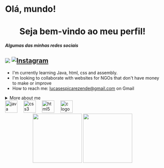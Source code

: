 # Olá, mundo!
<h1 align="center">Seja bem-vindo ao meu perfil!</h1>
<h5>Algumas das minhas redes sociais</h5>

<a href = "mailto:lucasespicarezende@gmail.com" target="_blank"><img src="https://img.shields.io/badge/-Gmail-%23333?style=for-the-badge&logo=gmail&logoColor=white" target="_blank"></a>
[![Instagram](https://img.shields.io/badge/Instagram-E4405F?style=for-the-badge&logo=instagram&logoColor=white)](https://www.instagram.com/lucas_espica/)
---
- I'm currently learning Java, html, css and assembly. 
- I'm looking to collaborate with websites for NGOs that don't have money to make or improve 
- How to reach me: lucasespicarezende@gmail.com on Gmail

<details>
  <summary>More about me</summary>
  -I'm 18 years old, currently living in Brazil, I'm studying Computer Engineering at PUC Campinas, I'm almost fluent in English, I have experience in C, learning HTML, CSS, Assembly, Java and many things ahead.
  
  -I like playing video games, watching a series every now and then, and I love solving problems related to hardware and software.
</details>

<div align="left">
  <img src="https://cdn.jsdelivr.net/gh/devicons/devicon/icons/java/java-original.svg" height="40" alt="java logo"  />
  <img width="12" />
  <img src="https://cdn.jsdelivr.net/gh/devicons/devicon/icons/css3/css3-original.svg" height="40" alt="css3 logo"  />
  <img width="12" />
  <img src="https://cdn.jsdelivr.net/gh/devicons/devicon/icons/html5/html5-original.svg" height="40" alt="html5 logo"  />
  <img width="12" />
  <img src="https://cdn.jsdelivr.net/gh/devicons/devicon/icons/c/c-original.svg" height="40" alt="c logo"  />
</div>

<div align="center">
  <img height="160" src="https://github-readme-stats.vercel.app/api?username=lucasespica&show_icons=true&theme=transparent" />
  <img height="160" src="https://github-readme-stats.vercel.app/api/top-langs/?username=Lucasespica&layout=compact&langs_count=8&card_width=320&theme=transparent" />
</div>
